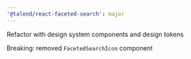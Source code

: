 ```yaml
---
'@talend/react-faceted-search': major
---
```


Refactor with design system components and design tokens

Breaking: removed `FacetedSearchIcon` component
